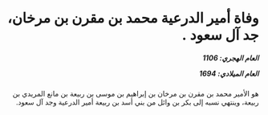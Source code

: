 <h1 dir="rtl">وفاة أمير الدرعية محمد بن مقرن بن مرخان، جد آل سعود .</h1>

<h5 dir="rtl">العام الهجري:  1106

العام الميلادي: 1694

</h5>

<p dir="rtl">هو الأمير محمد بن مقرن بن مرخان بن إبراهيم بن موسى بن ربيعة بن مانع المريدي بن ربيعة، وينتهي نسبه إلى بكر بن وائل من بني أسد بن ربيعة أمير الدرعية وجد آل سعود.</p></br>
